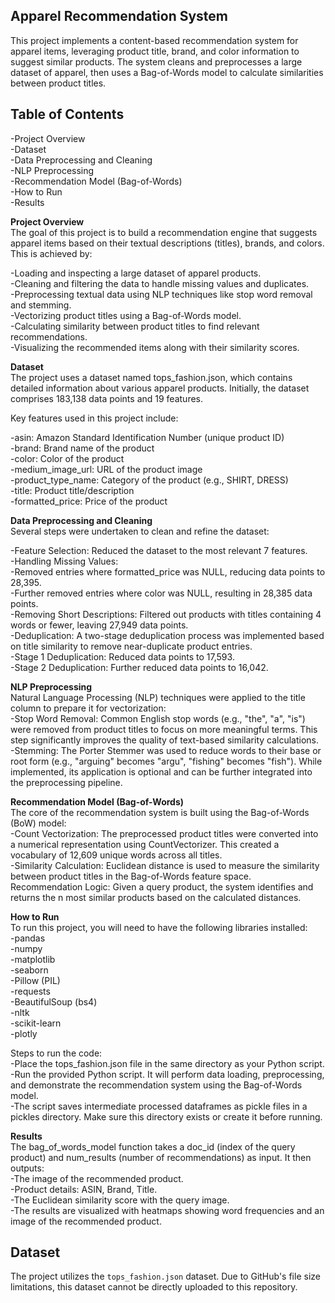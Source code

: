  ## **Apparel Recommendation System**  
This project implements a content-based recommendation system for apparel items, leveraging product title, brand, and color information to suggest similar products. The system cleans and preprocesses a large dataset of apparel, then uses a Bag-of-Words model to calculate similarities between product titles.
  
  
## **Table of Contents**  
 -Project Overview  
 -Dataset  
 -Data Preprocessing and Cleaning  
 -NLP Preprocessing  
 -Recommendation Model (Bag-of-Words)  
 -How to Run  
 -Results  
  
  
**Project Overview**   
The goal of this project is to build a recommendation engine that suggests apparel items based on their textual descriptions (titles), brands, and colors. This is achieved by:  
  
-Loading and inspecting a large dataset of apparel products.  
-Cleaning and filtering the data to handle missing values and duplicates.  
-Preprocessing textual data using NLP techniques like stop word removal and stemming.  
-Vectorizing product titles using a Bag-of-Words model.  
-Calculating similarity between product titles to find relevant recommendations.    
-Visualizing the recommended items along with their similarity scores.  
  
  
**Dataset**  
The project uses a dataset named tops_fashion.json, which contains detailed information about various apparel products. Initially, the dataset comprises 183,138 data points and 19 features.  
  
Key features used in this project include:  
  
 -asin: Amazon Standard Identification Number (unique product ID)  
 -brand: Brand name of the product  
 -color: Color of the product  
 -medium_image_url: URL of the product image  
 -product_type_name: Category of the product (e.g., SHIRT, DRESS)  
 -title: Product title/description  
 -formatted_price: Price of the product  
  
  
**Data Preprocessing and Cleaning**  
Several steps were undertaken to clean and refine the dataset:  
  
 -Feature Selection: Reduced the dataset to the most relevant 7 features.  
 -Handling Missing Values:  
   -Removed entries where formatted_price was NULL, reducing data points to 28,395.  
   -Further removed entries where color was NULL, resulting in 28,385 data points.  
 -Removing Short Descriptions: Filtered out products with titles containing 4 words or fewer, leaving 27,949 data points.  
 -Deduplication: A two-stage deduplication process was implemented based on title similarity to remove near-duplicate product entries.  
 -Stage 1 Deduplication: Reduced data points to 17,593.  
 -Stage 2 Deduplication: Further reduced data points to 16,042.  
   
**NLP Preprocessing**  
Natural Language Processing (NLP) techniques were applied to the title column to prepare it for vectorization:  
 -Stop Word Removal: Common English stop words (e.g., "the", "a", "is") were removed from product titles to focus on more meaningful terms. This step significantly improves the quality of text-based similarity calculations.  
 -Stemming: The Porter Stemmer was used to reduce words to their base or root form (e.g., "arguing" becomes "argu", "fishing" becomes "fish"). While implemented, its application is optional and can be further integrated into the preprocessing pipeline.  
  
  
**Recommendation Model (Bag-of-Words)**  
The core of the recommendation system is built using the Bag-of-Words (BoW) model:  
 -Count Vectorization: The preprocessed product titles were converted into a numerical representation using CountVectorizer. This created a vocabulary of 12,609 unique words across all titles.  
 -Similarity Calculation: Euclidean distance is used to measure the similarity between product titles in the Bag-of-Words feature space.  
Recommendation Logic: Given a query product, the system identifies and returns the n most similar products based on the calculated distances.  
  
  
**How to Run**  
To run this project, you will need to have the following libraries installed:  
 -pandas  
 -numpy  
 -matplotlib  
 -seaborn  
 -Pillow (PIL)  
 -requests  
 -BeautifulSoup (bs4)  
 -nltk  
 -scikit-learn  
 -plotly  
   
Steps to run the code:  
 -Place the tops_fashion.json file in the same directory as your Python script.  
 -Run the provided Python script. It will perform data loading, preprocessing, and demonstrate the recommendation system using the Bag-of-Words model.  
 -The script saves intermediate processed dataframes as pickle files in a pickles directory. Make sure this directory exists or create it before running.  

    
**Results**  
The bag_of_words_model function takes a doc_id (index of the query product) and num_results (number of recommendations) as input. It then outputs:  
 -The image of the recommended product.  
 -Product details: ASIN, Brand, Title.  
 -The Euclidean similarity score with the query image.  
 -The results are visualized with heatmaps showing word frequencies and an image of the recommended product.  

 ## Dataset  
The project utilizes the `tops_fashion.json` dataset. Due to GitHub's file size limitations, this dataset cannot be directly uploaded to this repository.  
